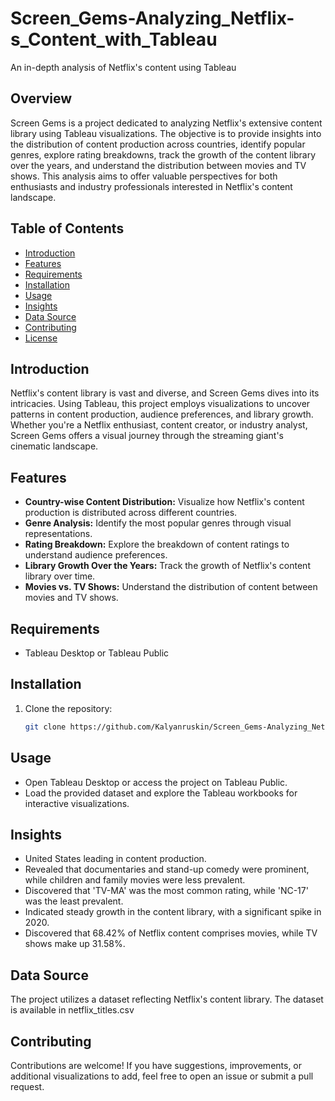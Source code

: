 # Screen_Gems-Analyzing_Netflix-s_Content_with_Tableau
An in-depth analysis of Netflix's content using Tableau

## Overview

Screen Gems is a project dedicated to analyzing Netflix's extensive content library using Tableau visualizations. The objective is to provide insights into the distribution of content production across countries, identify popular genres, explore rating breakdowns, track the growth of the content library over the years, and understand the distribution between movies and TV shows. This analysis aims to offer valuable perspectives for both enthusiasts and industry professionals interested in Netflix's content landscape.

## Table of Contents

- [Introduction](#introduction)
- [Features](#features)
- [Requirements](#requirements)
- [Installation](#installation)
- [Usage](#usage)
- [Insights](#insights)
- [Data Source](#data-source)
- [Contributing](#contributing)
- [License](#license)

## Introduction

Netflix's content library is vast and diverse, and Screen Gems dives into its intricacies. Using Tableau, this project employs visualizations to uncover patterns in content production, audience preferences, and library growth. Whether you're a Netflix enthusiast, content creator, or industry analyst, Screen Gems offers a visual journey through the streaming giant's cinematic landscape.

## Features

- **Country-wise Content Distribution:** Visualize how Netflix's content production is distributed across different countries.
- **Genre Analysis:** Identify the most popular genres through visual representations.
- **Rating Breakdown:** Explore the breakdown of content ratings to understand audience preferences.
- **Library Growth Over the Years:** Track the growth of Netflix's content library over time.
- **Movies vs. TV Shows:** Understand the distribution of content between movies and TV shows.

## Requirements

- Tableau Desktop or Tableau Public

## Installation

1. Clone the repository:

   ```bash
   git clone https://github.com/Kalyanruskin/Screen_Gems-Analyzing_Netflix-s_Content.git

## Usage

- Open Tableau Desktop or access the project on Tableau Public.
- Load the provided dataset and explore the Tableau workbooks for interactive visualizations.

## Insights

- United States leading in content production.
- Revealed that documentaries and stand-up comedy were prominent, while children and family movies were less prevalent.
- Discovered that 'TV-MA' was the most common rating, while 'NC-17' was the least prevalent.
- Indicated steady growth in the content library, with a significant spike in 2020.
- Discovered that 68.42% of Netflix content comprises movies, while TV shows make up 31.58%.

## Data Source

The project utilizes a dataset reflecting Netflix's content library. The dataset is available in netflix_titles.csv

## Contributing

Contributions are welcome! If you have suggestions, improvements, or additional visualizations to add, feel free to open an issue or submit a pull request.
